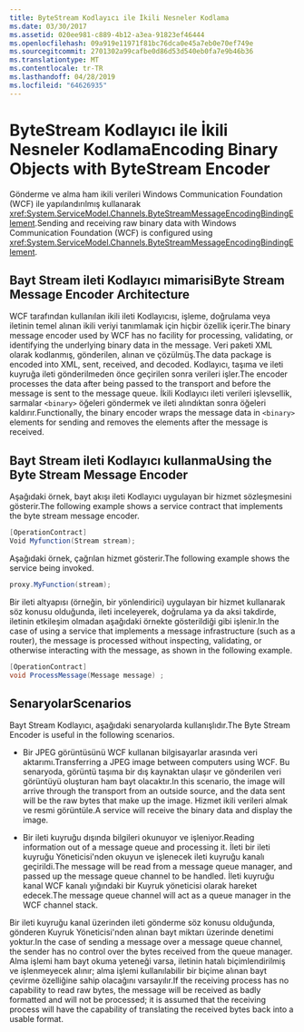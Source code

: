 ```yaml
---
title: ByteStream Kodlayıcı ile İkili Nesneler Kodlama
ms.date: 03/30/2017
ms.assetid: 020ee981-c889-4b12-a3ea-91823ef46444
ms.openlocfilehash: 09a919e11971f81bc76dca0e45a7eb0e70ef749e
ms.sourcegitcommit: 2701302a99cafbe0d86d53d540eb0fa7e9b46b36
ms.translationtype: MT
ms.contentlocale: tr-TR
ms.lasthandoff: 04/28/2019
ms.locfileid: "64626935"
---
```

# <a name="encoding-binary-objects-with-bytestream-encoder"></a><span data-ttu-id="d661a-102">ByteStream Kodlayıcı ile İkili Nesneler Kodlama</span><span class="sxs-lookup"><span data-stu-id="d661a-102">Encoding Binary Objects with ByteStream Encoder</span></span>
<span data-ttu-id="d661a-103">Gönderme ve alma ham ikili verileri Windows Communication Foundation (WCF) ile yapılandırılmış kullanarak <xref:System.ServiceModel.Channels.ByteStreamMessageEncodingBindingElement>.</span><span class="sxs-lookup"><span data-stu-id="d661a-103">Sending and receiving raw binary data with Windows Communication Foundation (WCF) is configured using <xref:System.ServiceModel.Channels.ByteStreamMessageEncodingBindingElement>.</span></span>  
  
## <a name="byte-stream-message-encoder-architecture"></a><span data-ttu-id="d661a-104">Bayt Stream ileti Kodlayıcı mimarisi</span><span class="sxs-lookup"><span data-stu-id="d661a-104">Byte Stream Message Encoder Architecture</span></span>  
 <span data-ttu-id="d661a-105">WCF tarafından kullanılan ikili ileti Kodlayıcısı, işleme, doğrulama veya iletinin temel alınan ikili veriyi tanımlamak için hiçbir özellik içerir.</span><span class="sxs-lookup"><span data-stu-id="d661a-105">The binary message encoder used by WCF has no facility for processing, validating, or identifying the underlying binary data in the message.</span></span> <span data-ttu-id="d661a-106">Veri paketi XML olarak kodlanmış, gönderilen, alınan ve çözülmüş.</span><span class="sxs-lookup"><span data-stu-id="d661a-106">The data package is encoded into XML, sent, received, and decoded.</span></span> <span data-ttu-id="d661a-107">Kodlayıcı, taşıma ve ileti kuyruğa ileti gönderilmeden önce geçirilen sonra verileri işler.</span><span class="sxs-lookup"><span data-stu-id="d661a-107">The encoder processes the data after being passed to the transport and before the message is sent to the message queue.</span></span> <span data-ttu-id="d661a-108">İkili Kodlayıcı ileti verileri işlevsellik, sarmalar `<binary>` öğeleri göndermek ve ileti alındıktan sonra öğeleri kaldırır.</span><span class="sxs-lookup"><span data-stu-id="d661a-108">Functionally, the binary encoder wraps the message data in `<binary>` elements for sending and removes the elements after the message is received.</span></span>  
  
## <a name="using-the-byte-stream-message-encoder"></a><span data-ttu-id="d661a-109">Bayt Stream ileti Kodlayıcı kullanma</span><span class="sxs-lookup"><span data-stu-id="d661a-109">Using the Byte Stream Message Encoder</span></span>  
 <span data-ttu-id="d661a-110">Aşağıdaki örnek, bayt akışı ileti Kodlayıcı uygulayan bir hizmet sözleşmesini gösterir.</span><span class="sxs-lookup"><span data-stu-id="d661a-110">The following example shows a service contract that implements the byte stream message encoder.</span></span>  
  
```csharp  
[OperationContract]  
Void Myfunction(Stream stream);  
```  
  
 <span data-ttu-id="d661a-111">Aşağıdaki örnek, çağrılan hizmet gösterir.</span><span class="sxs-lookup"><span data-stu-id="d661a-111">The following example shows the service being invoked.</span></span>  
  
```csharp  
proxy.MyFunction(stream);  
```  
  
 <span data-ttu-id="d661a-112">Bir ileti altyapısı (örneğin, bir yönlendirici) uygulayan bir hizmet kullanarak söz konusu olduğunda, ileti inceleyerek, doğrulama ya da aksi takdirde, iletinin etkileşim olmadan aşağıdaki örnekte gösterildiği gibi işlenir.</span><span class="sxs-lookup"><span data-stu-id="d661a-112">In the case of using a service that implements a message infrastructure (such as a router), the message is processed without inspecting, validating, or otherwise interacting with the message, as shown in the following example.</span></span>  
  
```csharp  
[OperationContract]  
void ProcessMessage(Message message) ;  
```  
  
## <a name="scenarios"></a><span data-ttu-id="d661a-113">Senaryolar</span><span class="sxs-lookup"><span data-stu-id="d661a-113">Scenarios</span></span>  
 <span data-ttu-id="d661a-114">Bayt Stream Kodlayıcı, aşağıdaki senaryolarda kullanışlıdır.</span><span class="sxs-lookup"><span data-stu-id="d661a-114">The Byte Stream Encoder is useful in the following scenarios.</span></span>  
  
- <span data-ttu-id="d661a-115">Bir JPEG görüntüsünü WCF kullanan bilgisayarlar arasında veri aktarımı.</span><span class="sxs-lookup"><span data-stu-id="d661a-115">Transferring a JPEG image between computers using WCF.</span></span> <span data-ttu-id="d661a-116">Bu senaryoda, görüntü taşıma bir dış kaynaktan ulaşır ve gönderilen veri görüntüyü oluşturan ham bayt olacaktır.</span><span class="sxs-lookup"><span data-stu-id="d661a-116">In this scenario, the image will arrive through the transport from an outside source, and the data sent will be the raw bytes that make up the image.</span></span> <span data-ttu-id="d661a-117">Hizmet ikili verileri almak ve resmi görüntüle.</span><span class="sxs-lookup"><span data-stu-id="d661a-117">A service will receive the binary data and display the image.</span></span>  
  
- <span data-ttu-id="d661a-118">Bir ileti kuyruğu dışında bilgileri okunuyor ve işleniyor.</span><span class="sxs-lookup"><span data-stu-id="d661a-118">Reading information out of a message queue and processing it.</span></span> <span data-ttu-id="d661a-119">İleti bir ileti kuyruğu Yöneticisi'nden okuyun ve işlenecek ileti kuyruğu kanalı geçirildi.</span><span class="sxs-lookup"><span data-stu-id="d661a-119">The message will be read from a message queue manager, and passed up the message queue channel to be handled.</span></span> <span data-ttu-id="d661a-120">İleti kuyruğu kanal WCF kanalı yığındaki bir Kuyruk yöneticisi olarak hareket edecek.</span><span class="sxs-lookup"><span data-stu-id="d661a-120">The message queue channel will act as a queue manager in the WCF channel stack.</span></span>  
  
 <span data-ttu-id="d661a-121">Bir ileti kuyruğu kanal üzerinden ileti gönderme söz konusu olduğunda, gönderen Kuyruk Yöneticisi'nden alınan bayt miktarı üzerinde denetimi yoktur.</span><span class="sxs-lookup"><span data-stu-id="d661a-121">In the case of sending a message over a message queue channel, the sender has no control over the bytes received from the queue manager.</span></span> <span data-ttu-id="d661a-122">Alma işlemi ham bayt okuma yeteneği varsa, iletinin hatalı biçimlendirilmiş ve işlenmeyecek alınır; alma işlemi kullanılabilir bir biçime alınan bayt çevirme özelliğine sahip olacağını varsayılır.</span><span class="sxs-lookup"><span data-stu-id="d661a-122">If the receiving process has no capability to read raw bytes, the message will be received as badly formatted and will not be processed; it is assumed that the receiving process will have the capability of translating the received bytes back into a usable format.</span></span>
